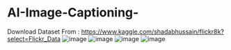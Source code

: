 # AI-Image-Captioning-
Download Dataset From : https://www.kaggle.com/shadabhussain/flickr8k?select=Flickr_Data
![image](https://user-images.githubusercontent.com/43131080/127923519-ae0f85e9-55da-4911-9d06-45413c7489ac.png)
![image](https://user-images.githubusercontent.com/43131080/127923582-48876c69-b8ba-40ea-8eb4-bc90cce14b51.png)
![image](https://user-images.githubusercontent.com/43131080/127923767-7cc3d623-6405-4a6b-8f8d-20ce63ee6995.png)
![image](https://user-images.githubusercontent.com/43131080/127923907-ce53c24e-6d63-49f6-88b0-f722c9d98964.png)
